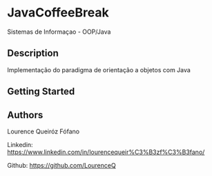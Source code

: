 # JavaCoffeeBreak

Sistemas de Informaçao - OOP/Java

## Description

 Implementação do paradigma de orientação a objetos com Java

## Getting Started


## Authors

Lourence Queiróz Fófano

Linkedin: https://www.linkedin.com/in/lourencequeir%C3%B3zf%C3%B3fano/

Github: https://github.com/LourenceQ

